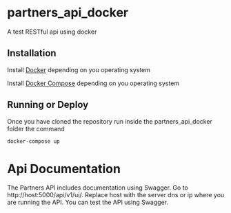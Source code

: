 # partners_api_docker
A test RESTful api using docker

## Installation

Install [Docker](https://docs.docker.com/get-docker/) depending on you operating system


Install [Docker Compose](https://docs.docker.com/compose/install/) depending on you operating system

## Running or Deploy

Once you have cloned the repository run inside the partners_api_docker folder the command

```bash
docker-compose up
```

# Api Documentation

The Partners API includes documentation using Swagger. Go to http://host:5000/api/v1/ui/. Replace host with the server dns or ip where you are running the API. You can test the API using Swagger.
